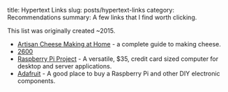 title: Hypertext Links
slug: posts/hypertext-links
category: Recommendations
summary: A few links that I find worth clicking.

This list was originally created ~2015.

- [Artisan Cheese Making at Home](https://www.amazon.com/Artisan-Cheese-Making-Home-World-Class/dp/1607740087) - a complete guide to making cheese.
- [2600](https://www.2600.com/Magazine/)
- [Raspberry Pi Project](https://www.raspberrypi.org/) - A versatile, $35, credit card sized computer for desktop and server applications.
- [Adafruit](https://www.adafruit.com/) - A good place to buy a Raspberry Pi and other DIY electronic components.
